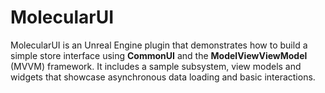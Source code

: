 # MolecularUI

MolecularUI is an Unreal Engine plugin that demonstrates how to build a
simple store interface using **CommonUI** and the **ModelViewViewModel**
(MVVM) framework.  It includes a sample subsystem, view models and
widgets that showcase asynchronous data loading and basic interactions.
